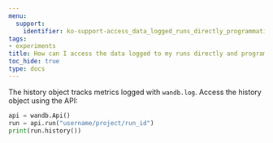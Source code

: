 ```yaml
---
menu:
  support:
    identifier: ko-support-access_data_logged_runs_directly_programmatically
tags:
- experiments
title: How can I access the data logged to my runs directly and programmatically?
toc_hide: true
type: docs
---
```


The history object tracks metrics logged with `wandb.log`. Access the history object using the API:

```python
api = wandb.Api()
run = api.run("username/project/run_id")
print(run.history())
```